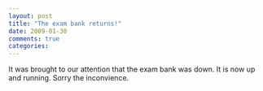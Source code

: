 ```yaml
---
layout: post
title: "The exam bank returns!"
date: 2009-01-30
comments: true
categories: 
---
```


It was brought to our attention that the exam bank was down. It is now up and running. Sorry the inconvience.
